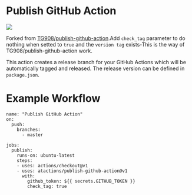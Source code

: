 # Publish GitHub Action
![](https://img.shields.io/github/v/release/atactions/publish-github-action?style=flat-square)

Forked from [TG908/publish-github-action](https://github.com/TG908/publish-github-action).Add `check_tag` parameter to do nothing when setted to `true` and the `version tag` exists-This is the way of TG908/publish-github-action work.

This action creates a release branch for your GitHub Actions which will be automatically tagged and released. The release version can be  defined in `package.json`.

# Example Workflow

```
name: "Publish GitHub Action"
on:
  push:
    branches:    
      - master

jobs:
  publish:
    runs-on: ubuntu-latest
    steps:
    - uses: actions/checkout@v1
    - uses: atactions/publish-github-action@v1
      with:
        github_token: ${{ secrets.GITHUB_TOKEN }}
        check_tag: true
```
